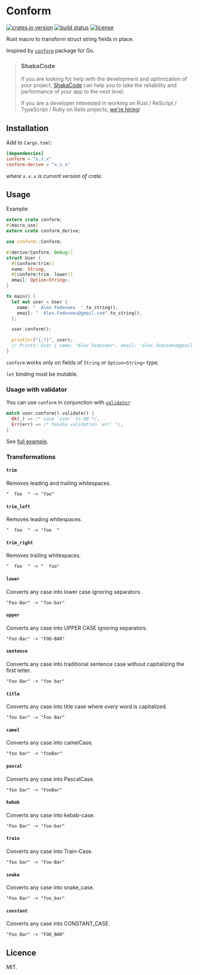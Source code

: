 # Conform

[![crates.io version](https://img.shields.io/crates/v/conform.svg?style=flat-square)](https://crates.io/crates/conform)
[![build status](https://img.shields.io/travis/alexfedoseev/conform/master.svg?style=flat-square)](https://travis-ci.org/alexfedoseev/conform)
[![license](https://img.shields.io/crates/l/conform.svg?style=flat-square)](https://crates.io/crates/conform)

Rust macro to transform struct string fields in place.

Inspired by [`conform`](https://github.com/leebenson/conform) package for Go.

> ### ShakaCode
> If you are looking for help with the development and optimization of your project, [ShakaCode](https://www.shakacode.com) can help you to take the reliability and performance of your app to the next level.
>
> If you are a developer interested in working on Rust / ReScript / TypeScript / Ruby on Rails projects, [we're hiring](https://www.shakacode.com/career/)!

## Installation

Add to `Cargo.toml`:

```toml
[dependencies]
conform = "x.x.x"
conform-derive = "x.x.x"
```

_where `x.x.x` is current version of crate._

## Usage
Example:

```rust
extern crate conform;
#[macro_use]
extern crate conform_derive;

use conform::Conform;

#[derive(Conform, Debug)]
struct User {
  #[conform(trim)]
  name: String,
  #[conform(trim, lower)]
  email: Option<String>,
}

fn main() {
  let mut user = User {
    name: "  Alex Fedoseev  ".to_string(),
    email: "  Alex.Fedoseev@gmail.com".to_string(),
  };

  user.conform();

  println!("{:?}", user);
  // Prints: User { name: "Alex Fedoseev", email: "alex.fedoseev@gmail.com" }
}
```

`conform` works only on fields of `String` or `Option<String>` type.

`let` binding must be mutable.

### Usage with validator
You can use `conform` in conjunction with [`validator`](https://github.com/Keats/validator):

```rust
match user.conform().validate() {
  Ok(_) => /* save `user` to DB */,
  Err(err) => /* handle validation `err` */,
}
```

See [full example](./examples/src/main.rs).

### Transformations

#### `trim`
Removes leading and trailing whitespaces.

```
"  foo  " -> "foo"
```

#### `trim_left`
Removes leading whitespaces.

```
"  foo  " -> "foo  "
```

#### `trim_right`
Removes trailing whitespaces.

```
"  foo  " -> "  foo"
```

#### `lower`
Converts any case into lower case ignoring separators.

```
"Foo-Bar" -> "foo-bar"
```

#### `upper`
Converts any case into UPPER CASE ignoring separators.

```
"Foo-Bar" -> "FOO-BAR"
```

#### `sentence`
Converts any case into traditional sentence case without capitalizing the first letter.

```
"Foo Bar" -> "foo bar"
```

#### `title`
Converts any case into title case where *every* word is capitalized.

```
"foo bar" -> "Foo Bar"
```

#### `camel`
Converts any case into camelCase.

```
"foo bar" -> "fooBar"
```

#### `pascal`
Converts any case into PascalCase.

```
"foo bar" -> "FooBar"
```

#### `kebab`
Converts any case into kebab-case.

```
"Foo Bar" -> "foo-bar"
```

#### `train`
Converts any case into Train-Case.

```
"foo bar" -> "Foo-Bar"
```

#### `snake`
Converts any case into snake_case.

```
"Foo Bar" -> "foo_bar"
```

#### `constant`
Converts any case into CONSTANT_CASE.

```
"Foo Bar" -> "FOO_BAR"
```

## Licence
MIT.
